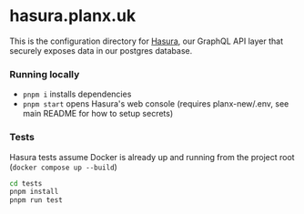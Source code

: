 # hasura.planx.uk

This is the configuration directory for [Hasura](https://hasura.io), our GraphQL API layer that securely exposes data in our postgres database.

### Running locally

- `pnpm i` installs dependencies
- `pnpm start` opens Hasura's web console (requires planx-new/.env, see main README for how to setup secrets)

### Tests

Hasura tests assume Docker is already up and running from the project root (`docker compose up --build`)

```sh
cd tests
pnpm install
pnpm run test
```
